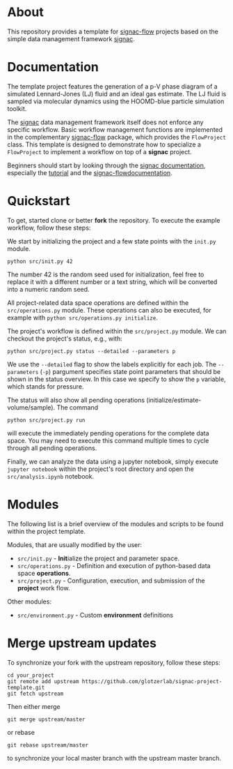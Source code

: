 # About

This repository provides a template for [signac-flow](https://signac-flow.readthedocs.io) projects based on the simple data management framework [signac](https://signac.readthedocs.io/).

# Documentation

The template project features the generation of a p-V phase diagram of a simulated Lennard-Jones (LJ) fluid and an ideal gas estimate.
The LJ fluid is sampled via molecular dynamics using the HOOMD-blue particle simulation toolkit.

The [signac](https://signac.readthedocs.io) data management framework itself does not enforce any specific workflow.
Basic workflow management functions are implemented in the complementary [signac-flow](https://signac-flow.readthedocs.io) package, which provides the `FlowProject` class.
This template is designed to demonstrate how to specialize a `FlowProject` to implement a workflow on top of a **signac** project.

Beginners should start by looking through the [signac documentation](https://signac.readthedocs.io), especially the [tutorial](https://signac.readthedocs.io/en/latest/tutorial.html) and the [signac-flowdocumentation](https://signac-flow.readthedocs.io).

# Quickstart

To get, started clone or better **fork** the repository.
To execute the example workflow, follow these steps:

We start by initializing the project and a few state points with the `init.py` module.
```
python src/init.py 42
```
The number 42 is the random seed used for initialization, feel free to replace it with a different number or a text string, which will be converted into a numeric random seed.

All project-related data space operations are defined within the `src/operations.py` module.
These operations can also be executed, for example with `python src/operations.py initialize`.

The project's workflow is defined within the `src/project.py` module.
We can checkout the project's status, e.g., with:
```
python src/project.py status --detailed --parameters p
```
We use the ``--detailed`` flag to show the labels explicitly for each job.
The ``--parameters`` (``-p``) pargument specifies state point parameters that should be shown in the status overview.
In this case we specify to show the `p` variable, which stands for pressure.

The status will also show all pending operations (initialize/estimate-volume/sample).
The command
```
python src/project.py run
```
will execute the immediately pending operations for the complete data space.
You may need to execute this command multiple times to cycle through all pending operations.

Finally, we can analyze the data using a jupyter notebook, simply execute ``jupyter notebook`` within the project's root directory and open the `src/analysis.ipynb` notebook.

# Modules

The following list is a brief overview of the modules and scripts to be found within the project template.

Modules, that are usually modified by the user:

 * ``src/init.py`` - **Init**ialize the project and parameter space.
 * ``src/operations.py`` - Definition and execution of python-based data space **operations**.
 * ``src/project.py`` - Configuration, execution, and submission of the **project** work flow.

Other modules:

  * ``src/environment.py`` - Custom **environment** definitions

# Merge upstream updates

To synchronize your fork with the upstream repository, follow these steps:
```
cd your_project
git remote add upstream https://github.com/glotzerlab/signac-project-template.git
git fetch upstream
```
Then either merge
```
git merge upstream/master
```
or rebase
```
git rebase upstream/master
```
to synchronize your local master branch with the upstream master branch.
